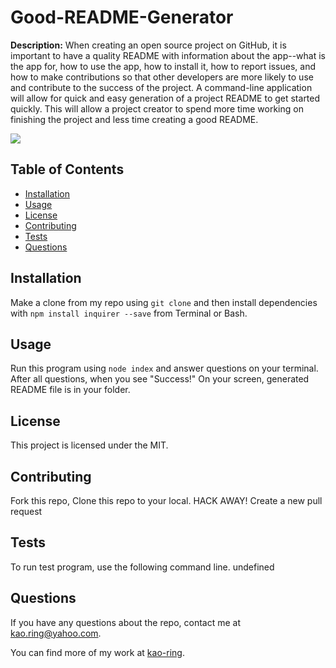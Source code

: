 
  # Good-README-Generator
  
  **Description:** When creating an open source project on GitHub, it is important to have a quality README with information about the app--what is the app for, how to use the app, how to install it, how to report issues, and how to make contributions so that other developers are more likely to use and contribute to the success of the project. A command-line application will allow for quick and easy generation of a project README to get started quickly. This will allow a project creator to spend more time working on finishing the project and less time creating a good README.

  ![](https://img.shields.io/github/license/kao-ring/Good-README-Generator?style=plastic&logo=appveyor)

  ## Table of Contents 

 - [Installation](#installation)
 - [Usage](#usage)
 - [License](#license)
 - [Contributing](#contributing)
 - [Tests](#tests)
 - [Questions](#questions)

 ## Installation

Make a clone from my repo using `git clone` and then install dependencies with `npm install inquirer --save` from Terminal or Bash.

## Usage

Run this program using `node index` and answer questions on your terminal. After all questions, when you see "Success!" On your screen, generated README file is in your folder.

## License

This project is licensed under the MIT.

## Contributing

Fork this repo, Clone this repo to your local. HACK AWAY! Create a new pull request

## Tests

To run test program, use the following command line.
undefined

## Questions

If you have any questions about the repo, contact me at <kao.ring@yahoo.com>.

You can find more of my work at [kao-ring](https://github.com/kao-ring).
  
  